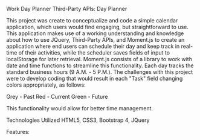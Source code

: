 Work Day Planner
Third-Party APIs: Day Planner

This project was create to conceptualize and code a simple calendar application, which users would find engaging, but straightforward to use.  This application makes use of a working understanding and knowledge about how to use JQuery, Third-Party APIs, and Moment.js to create an application where end users can schedule their day and keep track in real-time of their activities, while the scheduler saves fields of input to localStorage for later retrieval.  Moment.js consists of a library to work with date and time functions to streamline this functionality.  Each day tracks the standard business hours (9 A.M. - 5 P.M.).  The challenges with this project were to develop coding that would result in each "Task" field changing colors appropriately, as follows:

Grey - Past
Red - Current
Green - Future

This functionality would allow for better time management.

Technologies Utilized
HTML5, CSS3, Bootstrap 4, JQuery

Features:
